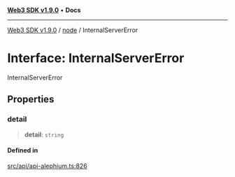 [**Web3 SDK v1.9.0**](../../../README.md) • **Docs**

***

[Web3 SDK v1.9.0](../../../globals.md) / [node](../README.md) / InternalServerError

# Interface: InternalServerError

InternalServerError

## Properties

### detail

> **detail**: `string`

#### Defined in

[src/api/api-alephium.ts:826](https://github.com/Mystic-Nayy/alephium-web3/blob/ee41f5e0e7d7fb0b155fe62f05b2ac03772895ca/packages/web3/src/api/api-alephium.ts#L826)
